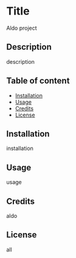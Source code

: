 
    
# Title
Aldo project

## Description
description

## Table of content

* [Installation](#installation)
* [Usage](#usage)
* [Credits](#credits)
* [License](#license)


## Installation
installation

## Usage 
 usage

## Credits
aldo


## License
all

